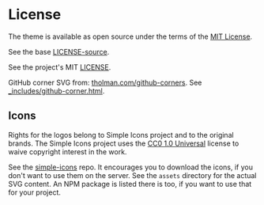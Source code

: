 # License

The theme is available as open source under the terms of the [MIT License](http://opensource.org/licenses/MIT).

See the base [LICENSE-source](/LICENSE-source).

See the project's MIT [LICENSE](/LICENSE).

GitHub corner SVG from: [tholman.com/github-corners](https://tholman.com/github-corners/). See [\_includes/github-corner.html](/_includes/github-corner.html).


## Icons

Rights for the logos belong to Simple Icons project and to the original brands. The Simple Icons project uses the [CC0 1.0 Universal](https://github.com/simple-icons/simple-icons/blob/develop/LICENSE.md) license to waive copyright interest in the work.

See the [simple-icons](https://github.com/simple-icons/simple-icons) repo. It encourages you to download the icons, if you don't want to use them on the server. See the `assets` directory for the actual SVG content. An NPM package is listed there is too, if you want to use that for your project.
